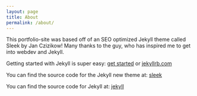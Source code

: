 ```yaml
---
layout: page
title: About
permalink: /about/
---
```


This portfolio-site was based off of an SEO optimized Jekyll theme called Sleek by Jan Czizikow!
Many thanks to the guy, who has inspired me to get into webdev and Jekyll.

Getting started with Jekyll is super easy:
[get started](/getting-started) or [jekyllrb.com](http://jekyllrb.com/)

You can find the source code for the Jekyll new theme at:
[sleek](https://github.com/janczizikow/sleek)

You can find the source code for Jekyll at:
[jekyll](https://github.com/jekyll/jekyll)
